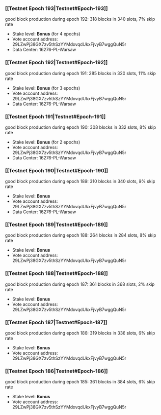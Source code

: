 ### [[Testnet Epoch 193|Testnet#Epoch-193]]
good block production during epoch 192: 318 blocks in 340 slots, 7% skip rate
* Stake level: **Bonus** (for 4 epochs)
* Vote account address: 29LZwPj38GX7zv5thSzYYMdxvqdUkxFjvyB7wggQuN5r
* Data Center: 16276-PL-Warsaw
### [[Testnet Epoch 192|Testnet#Epoch-192]]
good block production during epoch 191: 285 blocks in 320 slots, 11% skip rate
* Stake level: **Bonus** (for 3 epochs)
* Vote account address: 29LZwPj38GX7zv5thSzYYMdxvqdUkxFjvyB7wggQuN5r
* Data Center: 16276-PL-Warsaw
### [[Testnet Epoch 191|Testnet#Epoch-191]]
good block production during epoch 190: 308 blocks in 332 slots, 8% skip rate
* Stake level: **Bonus** (for 2 epochs)
* Vote account address: 29LZwPj38GX7zv5thSzYYMdxvqdUkxFjvyB7wggQuN5r
* Data Center: 16276-PL-Warsaw
### [[Testnet Epoch 190|Testnet#Epoch-190]]
good block production during epoch 189: 310 blocks in 340 slots, 9% skip rate
* Stake level: **Bonus**
* Vote account address: 29LZwPj38GX7zv5thSzYYMdxvqdUkxFjvyB7wggQuN5r
* Data Center: 16276-PL-Warsaw
### [[Testnet Epoch 189|Testnet#Epoch-189]]
good block production during epoch 188: 264 blocks in 284 slots, 8% skip rate
* Stake level: **Bonus**
* Vote account address: 29LZwPj38GX7zv5thSzYYMdxvqdUkxFjvyB7wggQuN5r
### [[Testnet Epoch 188|Testnet#Epoch-188]]
good block production during epoch 187: 361 blocks in 368 slots, 2% skip rate
* Stake level: **Bonus**
* Vote account address: 29LZwPj38GX7zv5thSzYYMdxvqdUkxFjvyB7wggQuN5r
### [[Testnet Epoch 187|Testnet#Epoch-187]]
good block production during epoch 186: 319 blocks in 336 slots, 6% skip rate
* Stake level: **Bonus**
* Vote account address: 29LZwPj38GX7zv5thSzYYMdxvqdUkxFjvyB7wggQuN5r
### [[Testnet Epoch 186|Testnet#Epoch-186]]
good block production during epoch 185: 361 blocks in 384 slots, 6% skip rate
* Stake level: **Bonus**
* Vote account address: 29LZwPj38GX7zv5thSzYYMdxvqdUkxFjvyB7wggQuN5r